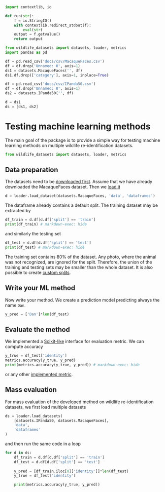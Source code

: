 ```python exec="true" session="run"
import contextlib, io

def run(str):
    f = io.StringIO()
    with contextlib.redirect_stdout(f):
        eval(str)
    output = f.getvalue()
    return output
```

```python exec="true" session="run"
from wildlife_datasets import datasets, loader, metrics
import pandas as pd

df = pd.read_csv('docs/csv/MacaqueFaces.csv')
df = df.drop('Unnamed: 0', axis=1)
ds1 = datasets.MacaqueFaces('', df)
ds1.df.drop(['category'], axis=1, inplace=True)

df = pd.read_csv('docs/csv/IPanda50.csv')
df = df.drop('Unnamed: 0', axis=1)
ds2 = datasets.IPanda50('', df)

d = ds1
ds = [ds1, ds2]
```

# Testing machine learning methods

The main goal of the package is to provide a simple way for testing machine learning methods on multiple wildlife re-identification datasets.

```python
from wildlife_datasets import datasets, loader, metrics
```

## Data preparation

The datasets need to be [downloaded first](../tutorial_datasets#downloading-datasets). Assume that we have already downloaded the MacaqueFaces dataset. Then we [load it](../tutorial_datasets#working-with-multiple-datasets)

```python
d = loader.load_dataset(datasets.MacaqueFaces, 'data', 'dataframes')
```

The dataframe already contains a default split. The training dataset may be extracted by

```python exec="true" source="above" result="console" session="run"
df_train = d.df[d.df['split'] == 'train']
print(df_train) # markdown-exec: hide
```

and similarly the testing set

```python exec="true" source="above" result="console" session="run"
df_test = d.df[d.df['split'] == 'test']
print(df_test) # markdown-exec: hide
```

The training set contains 80% of the dataset. Any photo, where the animal was not recognized, are ignored for the split. Therefore, the union of the training and testing sets may be smaller than the whole dataset. It is also possible to create [custom splits](../tutorial_splits).

## Write your ML method

Now write your method. We create a prediction model predicting always the name `Dan`.

```python exec="true" source="above" session="run"
y_pred = ['Dan']*len(df_test)
```

## Evaluate the method

We implemented a [Scikit-like](https://scikit-learn.org/stable/modules/classes.html#module-sklearn.metrics) interface for evaluation metric. We can compute accuracy

```python exec="true" source="above" result="console" session="run"
y_true = df_test['identity']
metrics.accuracy(y_true, y_pred)
print(metrics.accuracy(y_true, y_pred)) # markdown-exec: hide
```

or any other [implemented metric](tutorial_evaluation.md).

## Mass evaluation

For mass evaluation of the developed method on wildlife re-identification datasets, we first load multiple datasets

```python
ds = loader.load_datasets(
    [datasets.IPanda50, datasets.MacaqueFaces],
    'data',
    'dataframes'
)
```

and then run the same code in a loop

```python exec="true" source="above" result="console" session="run"
for d in ds:
    df_train = d.df[d.df['split'] == 'train']
    df_test = d.df[d.df['split'] == 'test']
    
    y_pred = [df_train.iloc[0]['identity']]*len(df_test)
    y_true = df_test['identity']

    print(metrics.accuracy(y_true, y_pred))
```




